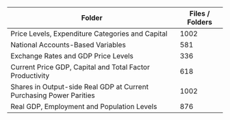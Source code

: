 | Folder                                                              |   Files / Folders |
|---------------------------------------------------------------------|-------------------|
| Price Levels, Expenditure Categories and Capital                    |              1002 |
| National Accounts-Based Variables                                   |               581 |
| Exchange Rates and GDP Price Levels                                 |               336 |
| Current Price GDP, Capital and Total Factor Productivity            |               618 |
| Shares in Output-side Real GDP at Current Purchasing Power Parities |              1002 |
| Real GDP, Employment and Population Levels                          |               876 |